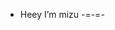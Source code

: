 - Heey I’m mizu -=-=-

<!---
mizibun/mizibun is a ✨ special ✨ repository because its `README.md` (this file) appears on your GitHub profile.
You can click the Preview link to take a look at your changes.
--->
